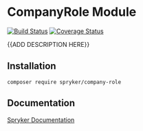 # CompanyRole Module
[![Build Status](https://travis-ci.org/spryker/CompanyRole.svg)](https://travis-ci.org/spryker/CompanyRole)
[![Coverage Status](https://coveralls.io/repos/github/spryker/CompanyRole/badge.svg)](https://coveralls.io/github/spryker/CompanyRole)

{{ADD DESCRIPTION HERE}}

## Installation

```
composer require spryker/company-role
```

## Documentation

[Spryker Documentation](https://academy.spryker.com/developing_with_spryker/module_guide/modules.html)
